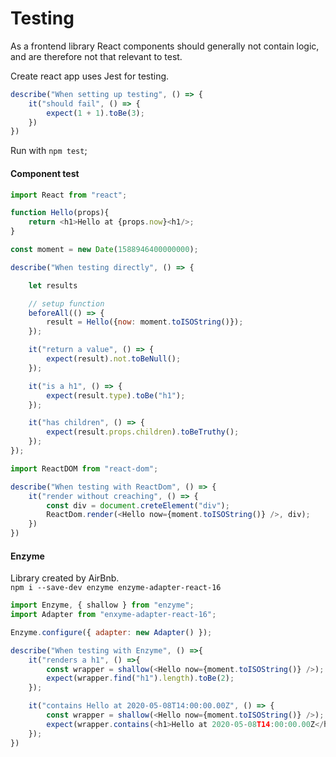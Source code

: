 
# Testing

As a frontend library React components should generally not contain logic, and are therefore not that relevant to test.

Create react app uses Jest for testing.

```javascript
describe("When setting up testing", () => {
    it("should fail", () => {
        expect(1 + 1).toBe(3);
    })
})
```

Run with `npm test`;


#### Component test

```javascript
import React from "react";

function Hello(props){
    return <h1>Hello at {props.now}<h1/>;
}

const moment = new Date(1588946400000000);

describe("When testing directly", () => {

    let results

    // setup function
    beforeAll(() => {
        result = Hello({now: moment.toISOString()});
    });

    it("return a value", () => {
        expect(result).not.toBeNull();
    });

    it("is a h1", () => {
        expect(result.type).toBe("h1");    
    });

    it("has children", () => {
        expect(result.props.children).toBeTruthy();
    });
});

import ReactDOM from "react-dom";

describe("When testing with ReactDom", () => {
    it("render without creaching", () => {
        const div = document.creteElement("div");
        ReactDom.render(<Hello now={moment.toISOString()} />, div);
    })
})

```

#### Enzyme

Library created by AirBnb.\
`npm i --save-dev enzyme enzyme-adapter-react-16`

```javascript
import Enzyme, { shallow } from "enzyme";
import Adapter from "enxyme-adapter-react-16";

Enzyme.configure({ adapter: new Adapter() });

describe("When testing with Enzyme", () =>{
    it("renders a h1", () =>{
        const wrapper = shallow(<Hello now={moment.toISOString()} />);
        expect(wrapper.find("h1").length).toBe(2);
    });

    it("contains Hello at 2020-05-08T14:00:00.00Z", () => {
        const wrapper = shallow(<Hello now={moment.toISOString()} />);
        expect(wrapper.contains(<h1>Hello at 2020-05-08T14:00:00.00Z</h1>)).toBe(true);
    });
})

```